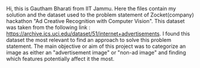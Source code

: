 Hi, this is Gautham Bharati from IIT Jammu.
Here the files contain my solution and the dataset used to the problem statement of Zocket(company) hackathon "Ad Creative Recognition with Computer Vision".
This dataset was taken from the following link : https://archive.ics.uci.edu/dataset/51/internet+advertisements. 
I found this dataset the most relevant to find an approach to solve this problem statement. 
The main objective or aim of this project was to categorize an image as either an "advertisement image" or "non-ad image" and finding which features potentially affect it the most.
